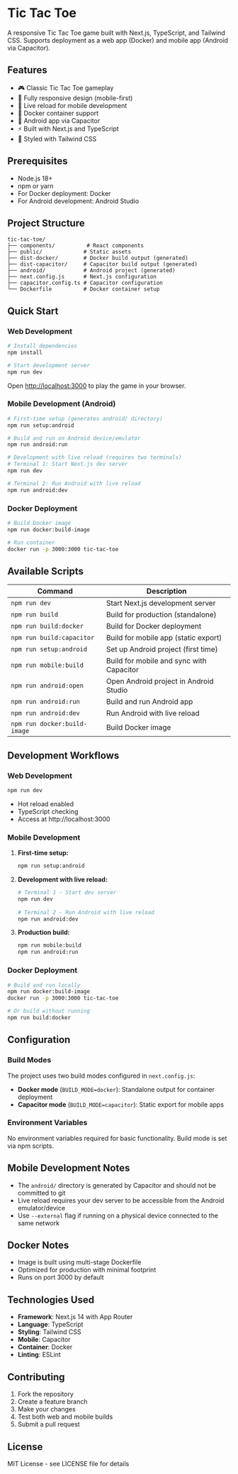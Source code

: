 # Tic Tac Toe

A responsive Tic Tac Toe game built with Next.js, TypeScript, and Tailwind CSS. Supports deployment as a web app (Docker) and mobile app (Android via Capacitor).

## Features

- 🎮 Classic Tic Tac Toe gameplay
- 📱 Fully responsive design (mobile-first)
- 🔄 Live reload for mobile development
- 🐳 Docker container support
- 🤖 Android app via Capacitor
- ⚡ Built with Next.js and TypeScript
- 🎨 Styled with Tailwind CSS

## Prerequisites

- Node.js 18+ 
- npm or yarn
- For Docker deployment: Docker
- For Android development: Android Studio

## Project Structure

```
tic-tac-toe/
├── components/          # React components
├── public/             # Static assets
├── dist-docker/        # Docker build output (generated)
├── dist-capacitor/     # Capacitor build output (generated)
├── android/            # Android project (generated)
├── next.config.js      # Next.js configuration
├── capacitor.config.ts # Capacitor configuration
└── Dockerfile          # Docker container setup
```

## Quick Start

### Web Development
```bash
# Install dependencies
npm install

# Start development server
npm run dev
```

Open [http://localhost:3000](http://localhost:3000) to play the game in your browser.

### Mobile Development (Android)
```bash
# First-time setup (generates android/ directory)
npm run setup:android

# Build and run on Android device/emulator
npm run android:run

# Development with live reload (requires two terminals)
# Terminal 1: Start Next.js dev server
npm run dev

# Terminal 2: Run Android with live reload
npm run android:dev
```

### Docker Deployment
```bash
# Build Docker image
npm run docker:build-image

# Run container
docker run -p 3000:3000 tic-tac-toe
```

## Available Scripts

| Command | Description |
|---------|-------------|
| `npm run dev` | Start Next.js development server |
| `npm run build` | Build for production (standalone) |
| `npm run build:docker` | Build for Docker deployment |
| `npm run build:capacitor` | Build for mobile app (static export) |
| `npm run setup:android` | Set up Android project (first time) |
| `npm run mobile:build` | Build for mobile and sync with Capacitor |
| `npm run android:open` | Open Android project in Android Studio |
| `npm run android:run` | Build and run Android app |
| `npm run android:dev` | Run Android with live reload |
| `npm run docker:build-image` | Build Docker image |

## Development Workflows

### Web Development
```bash
npm run dev
```
- Hot reload enabled
- TypeScript checking
- Access at http://localhost:3000

### Mobile Development
1. **First-time setup:**
   ```bash
   npm run setup:android
   ```

2. **Development with live reload:**
   ```bash
   # Terminal 1 - Start dev server
   npm run dev
  
   # Terminal 2 - Run Android with live reload
   npm run android:dev
   ```

3. **Production build:**
   ```bash
   npm run mobile:build
   npm run android:run
   ```

### Docker Deployment
```bash
# Build and run locally
npm run docker:build-image
docker run -p 3000:3000 tic-tac-toe

# Or build without running
npm run build:docker
```

## Configuration

### Build Modes
The project uses two build modes configured in `next.config.js`:

- **Docker mode** (`BUILD_MODE=docker`): Standalone output for container deployment
- **Capacitor mode** (`BUILD_MODE=capacitor`): Static export for mobile apps

### Environment Variables
No environment variables required for basic functionality. Build mode is set via npm scripts.

## Mobile Development Notes

- The `android/` directory is generated by Capacitor and should not be committed to git
- Live reload requires your dev server to be accessible from the Android emulator/device
- Use `--external` flag if running on a physical device connected to the same network

## Docker Notes

- Image is built using multi-stage Dockerfile
- Optimized for production with minimal footprint
- Runs on port 3000 by default

## Technologies Used

- **Framework**: Next.js 14 with App Router
- **Language**: TypeScript
- **Styling**: Tailwind CSS
- **Mobile**: Capacitor
- **Container**: Docker
- **Linting**: ESLint

## Contributing

1. Fork the repository
2. Create a feature branch
3. Make your changes
4. Test both web and mobile builds
5. Submit a pull request

## License

MIT License - see LICENSE file for details
